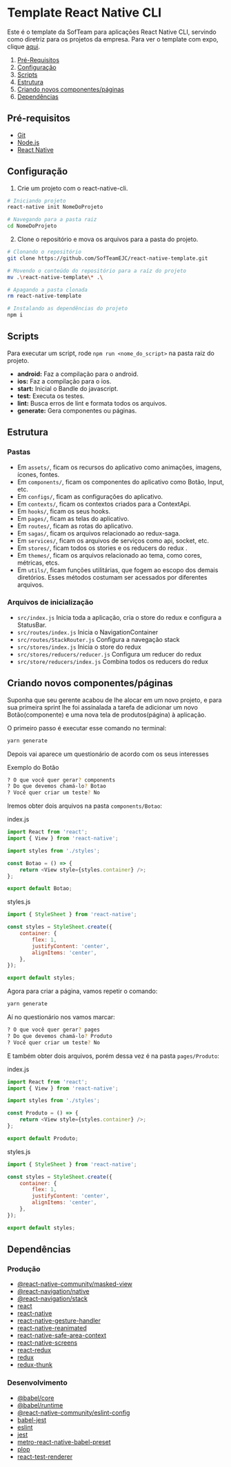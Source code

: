 # Template React Native CLI

Este é o template da SofTeam para aplicações React Native CLI, servindo como diretriz para os projetos da empresa. Para ver o template com expo, clique [aqui](https://github.com/softeam-org/expo-template).

1. [Pré-Requisitos](#pré-requisitos)
2. [Configuração](#configuração)
3. [Scripts](#scripts)
4. [Estrutura](#estrutura)
5. [Criando novos componentes/páginas](#criando-novos-componentespáginas)
6. [Dependências](#dependências)

## Pré-requisitos

- [Git](https://git-scm.com/)
- [Node.js](https://nodejs.org/en/)
- [React Native](https://reactnative.dev/docs/0.9/getting-started)

## Configuração

1. Crie um projeto com o react-native-cli.

```sh
# Iniciando projeto
react-native init NomeDoProjeto

# Navegando para a pasta raiz
cd NomeDoProjeto

```

2. Clone o repositório e mova os arquivos para a pasta do projeto.

```sh
# Clonando o repositório
git clone https://github.com/SofTeamEJC/react-native-template.git

# Movendo o conteúdo do repositório para a raíz do projeto
mv .\react-native-template\* .\

# Apagando a pasta clonada
rm react-native-template

# Instalando as dependências do projeto
npm i
```

## Scripts

Para executar um script, rode `npm run <nome_do_script>` na pasta raiz do projeto.

- **android:** Faz a compilação para o android.
- **ios:** Faz a compilação para o ios.
- **start:** Inicial o Bandle do javascript.
- **test:** Executa os testes.
- **lint:** Busca erros de lint e formata todos os arquivos.
- **generate:** Gera componentes ou páginas.

## Estrutura

### Pastas

- Em `assets/`, ficam os recursos do aplicativo como animações, imagens, ícones, fontes.
- Em `components/`, ficam os componentes do aplicativo como Botão, Input, etc.
- Em `configs/`, ficam as configurações do aplicativo.
- Em `contexts/`, ficam os contextos criados para a ContextApi.
- Em `hooks/`, ficam os seus hooks.
- Em `pages/`, ficam as telas do aplicativo.
- Em `routes/`, ficam as rotas do aplicativo.
- Em `sagas/`, ficam os arquivos relacionado ao redux-saga.
- Em `services/`, ficam os arquivos de serviços como api, socket, etc.
- Em `stores/`, ficam todos os stories e os reducers do redux .
- Em `themes/`, ficam os arquivos relacionado ao tema, como cores, métricas, etcs.
- Em `utils/`, ficam funções utilitárias, que fogem ao escopo dos demais diretórios. Esses métodos costumam ser acessados por diferentes arquivos.

### Arquivos de inicialização

- `src/index.js` Inicia toda a aplicação, cria o store do redux e configura a StatusBar.
- `src/routes/index.js` Inicia o NavigationContainer
- `src/routes/StackRouter.js` Configura a navegação stack
- `src/stores/index.js` Inicia o store do redux
- `src/stores/reducers/reducer.js` Configura um reducer do redux
- `src/store/reducers/index.js` Combina todos os reducers do redux

## Criando novos componentes/páginas

Suponha que seu gerente acabou de lhe alocar em um novo projeto, e para sua primeira sprint lhe foi assinalada a tarefa de adicionar um novo Botão(componente) e uma nova tela de produtos(página) à aplicação.

O primeiro passo é executar esse comando no terminal:

```sh
yarn generate
```

Depois vai aparece um questionário de acordo com os seus interesses

Exemplo do Botão

```sh
? O que você quer gerar? components
? Do que devemos chamá-lo? Botao
? Você quer criar um teste? No
```

Iremos obter dois arquivos na pasta `components/Botao`:

index.js

```js
import React from 'react';
import { View } from 'react-native';

import styles from './styles';

const Botao = () => {
	return <View style={styles.container} />;
};

export default Botao;
```

styles.js

```js
import { StyleSheet } from 'react-native';

const styles = StyleSheet.create({
	container: {
		flex: 1,
		justifyContent: 'center',
		alignItems: 'center',
	},
});

export default styles;
```

Agora para criar a página, vamos repetir o comando:

```sh
yarn generate
```

Aí no questionário nos vamos marcar:

```sh
? O que você quer gerar? pages
? Do que devemos chamá-lo? Produto
? Você quer criar um teste? No
```

E também obter dois arquivos, porém dessa vez é na pasta `pages/Produto`:

index.js

```js
import React from 'react';
import { View } from 'react-native';

import styles from './styles';

const Produto = () => {
	return <View style={styles.container} />;
};

export default Produto;
```

styles.js

```js
import { StyleSheet } from 'react-native';

const styles = StyleSheet.create({
	container: {
		flex: 1,
		justifyContent: 'center',
		alignItems: 'center',
	},
});

export default styles;
```

## Dependências

### Produção

- [@react-native-community/masked-view](https://www.npmjs.com/package/@react-native-community/masked-view)
- [@react-navigation/native](https://www.npmjs.com/package/@react-navigation/native)
- [@react-navigation/stack](https://www.npmjs.com/package/@react-navigation/stack)
- [react](https://www.npmjs.com/package/react)
- [react-native](https://www.npmjs.com/package/react-native)
- [react-native-gesture-handler](https://www.npmjs.com/package/react-native-gesture-handler)
- [react-native-reanimated](https://www.npmjs.com/package/react-native-reanimated)
- [react-native-safe-area-context](https://www.npmjs.com/package/react-native-safe-area-context)
- [react-native-screens](https://www.npmjs.com/package/react-native-screens)
- [react-redux](https://www.npmjs.com/package/react-redux)
- [redux](https://www.npmjs.com/package/redux)
- [redux-thunk](https://www.npmjs.com/package/redux-thunk)

### Desenvolvimento

- [@babel/core](https://www.npmjs.com/package/@babel/core)
- [@babel/runtime](https://www.npmjs.com/package/@babel/runtime)
- [@react-native-community/eslint-config](https://www.npmjs.com/package/@react-native-community/eslint-config)
- [babel-jest](https://www.npmjs.com/package/babel-jest)
- [eslint](https://www.npmjs.com/package/eslint)
- [jest](https://www.npmjs.com/package/jest)
- [metro-react-native-babel-preset](https://www.npmjs.com/package/metro-react-native-babel-preset)
- [plop](https://www.npmjs.com/package/plop)
- [react-test-renderer](https://www.npmjs.com/package/react-test-renderer)
